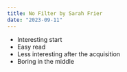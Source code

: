 ```yaml
---
title: No Filter by Sarah Frier
date: "2023-09-11"
---
```


- Interesting start
- Easy read
- Less interesting after the acquisition
- Boring in the middle
